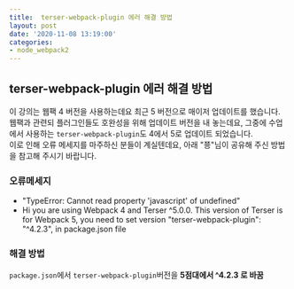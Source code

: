 ```yaml
---
title:  terser-webpack-plugin 에러 해결 방법
layout: post
date: '2020-11-08 13:19:00'
categories:
- node_webpack2
---
```


##  terser-webpack-plugin 에러 해결 방법

이 강의는 웹팩 4 버전을 사용하는데요 최근 5 버전으로 매이저 업데이트를 했습니다.  
웹팩과 관련되 플러그인들도 호완성을 위해 업데이트 버전을 내 놓는데요, 그중에 수업에서 사용하는 `terser-webpack-plugin`도 4에서 5로 업데이트 되었습니다.  
이로 인해 오류 메세지를 마주하신 분들이 계실텐데요, 아래 "쭁"님이 공유해 주신 방법을 참고해 주시기 바랍니다.

### 오류메세지

* "TypeError: Cannot read property 'javascript' of undefined"
* Hi you are using Webpack 4 and Terser ^5.0.0. This version of Terser is for Webpack 5, you need to set version "terser-webpack-plugin": "^4.2.3", in package.json file

### 해결 방법

`package.json`에서 `terser-webpack-plugin`버전을 **5점대에서 ^4.2.3 로 바꿈**